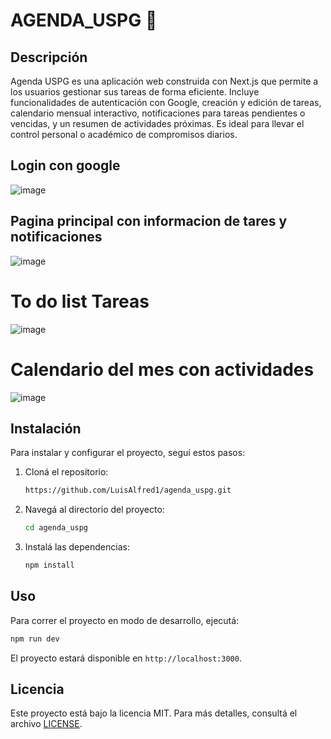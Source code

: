 # AGENDA_USPG 📝

## Descripción

Agenda USPG es una aplicación web construida con Next.js que permite a los usuarios gestionar sus tareas de forma eficiente. Incluye funcionalidades de autenticación con Google, creación y edición de tareas, calendario mensual interactivo, notificaciones para tareas pendientes o vencidas, y un resumen de actividades próximas. Es ideal para llevar el control personal o académico de compromisos diarios.

## Login con google
![image](https://github.com/user-attachments/assets/50944c76-cc63-47d1-9403-169ac4a6de7a)


## Pagina principal con informacion de tares y notificaciones
![image](https://github.com/user-attachments/assets/c5316ead-986b-4fb5-9457-18c44e9d1bf3)

# To do list Tareas
![image](https://github.com/user-attachments/assets/318c1a93-69df-4408-962a-f43677670013)

# Calendario del mes con actividades
![image](https://github.com/user-attachments/assets/cf513730-2a9c-4584-a3bd-60f85fd373c5)

## Instalación

Para instalar y configurar el proyecto, seguí estos pasos:

1. Cloná el repositorio:

   ```bash
   https://github.com/LuisAlfred1/agenda_uspg.git
   ```

2. Navegá al directorio del proyecto:

   ```bash
   cd agenda_uspg
   ```

3. Instalá las dependencias:

   ```bash
   npm install
   ```

## Uso

Para correr el proyecto en modo de desarrollo, ejecutá:
```bash
npm run dev
```

El proyecto estará disponible en `http://localhost:3000`.

## Licencia

Este proyecto está bajo la licencia MIT. Para más detalles, consultá el archivo [LICENSE](LICENSE).
